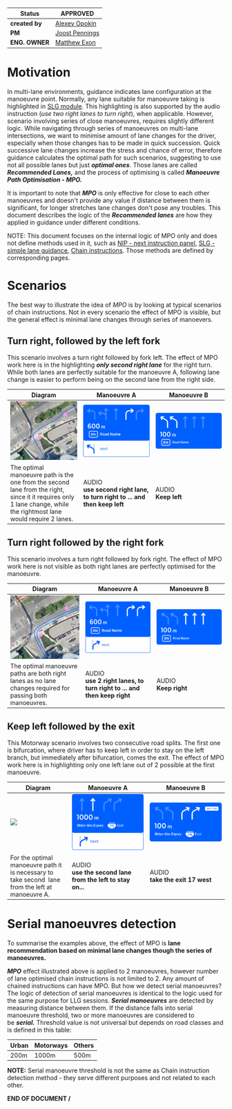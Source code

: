 | **Status** | APPROVED |
|---|---|
| **created by** | [Alexey Opokin](https://tomtom.atlassian.net/wiki/people/70121:e8cb7861-9079-4b92-b96d-bfe8cd882680?ref=confluence) |
| **PM** | [Joost Pennings](https://tomtom.atlassian.net/wiki/people/712020:a6d50cb1-97be-4a9a-a279-3fbb3e2e1799?ref=confluence) |
| **ENG. OWNER** | [Matthew Exon](https://tomtom.atlassian.net/wiki/people/712020:f34dc359-a067-45ee-88e1-4e2edb5bfab7?ref=confluence) |

Motivation
==========

In multi-lane environments, guidance indicates lane configuration at the manoeuvre point. Normally, any lane suitable for manoeuvre taking is highlighted in [SLG module](https://tomtom.atlassian.net/wiki/spaces/FlaminGO/pages/157680032). This highlighting is also supported by the audio instruction (_use two right lanes to turn right_), when applicable. However, scenario involving series of close manoeuvres, requires slightly different logic. While navigating through series of manoeuvres on multi-lane intersections, we want to minimise amount of lane changes for the driver, especially when those changes has to be made in quick succession. Quick successive lane changes increase the stress and chance of error, therefore guidance calculates the optimal path for such scenarios, suggesting to use not all possible lanes but just _**optimal ones**_. Those lanes are called _**Recommended Lanes,**_ and the process of optimising is called _**Manoeuvre Path Optimisation - MPO.**_

It is important to note that _**MPO**_ is only effective for close to each other manoeuvres and doesn't provide any value if distance between them is significant, for longer stretches lane changes don't pose any troubles. This document describes the logic of the _**Recommended lanes**_ are how they applied in guidance under different conditions.

NOTE: This document focuses on the internal logic of MPO only and does not define methods used in it, such as [NIP - next instruction panel](https://tomtom.atlassian.net/wiki/pages/viewpage.action?pageId=157679965), [SLG - simple lane guidance](https://tomtom.atlassian.net/wiki/pages/viewpage.action?pageId=157680032), [Chain instructions](https://tomtom.atlassian.net/wiki/pages/viewpage.action?pageId=157680675&amp;src=contextnavpagetreemode). Those methods are defined by corresponding pages.

Scenarios
=========

The best way to illustrate the idea of _MPO_ is by looking at typical scenarios of chain instructions. Not in every scenario the effect of MPO is visible, but the general effect is minimal lane changes through series of manoevers.

Turn right, followed by the left fork
-------------------------------------

This scenario involves a turn right followed by fork left. The effect of MPO work here is in the highlighting _**only second right lane**_ for the right turn. While both lanes are perfectly suitable for the manoeuvre A, following lane change is easier to perform being on the second lane from the right side.

| **Diagram** | **Manoeuvre A**                                                                | **Manoeuvre B** |
|---|--------------------------------------------------------------------------------|---|
| ![](images/157717954.png) | ![](images/157717953.png)                                                      | ![](images/157717952.png) |
| The optimal manoeuvre path is the one from the second lane from the right, since it it requires only 1 lane change, while the rightmost lane would require 2 lanes. | AUDIO <br/> **use second right lane, to turn right to ... and then keep left** | AUDIO   <br/>**Keep left** |

Turn right followed by the right fork
-------------------------------------

This scenario involves a turn right followed by fork right. The effect of MPO work here is not visible as both right lanes are perfectly optimised for the manoeuvre.

| **Diagram** | **Manoeuvre A**                                                              | **Manoeuvre B** |
|---|------------------------------------------------------------------------------|---|
| ![](images/157717951.png) | ![](images/157717950.png)                                                    | ![](images/157717949.png) |
| The optimal manoeuvre paths are both right lanes as no lane changes required for passing both manoeuvres. | AUDIO  <br/> **use 2 right lanes, to turn right to ... and then keep right** | AUDIO   <br/>**Keep right** |

Keep left followed by the exit
------------------------------

This Motorway scenario involves two consecutive road splits. The first one is bifurcation, where driver has to keep left in order to stay on the left branch, but immediately after bifurcation, comes the exit. The effect of MPO work here is in highlighting only one left lane out of 2 possible at the first manoeuvre.

| **Diagram** | **Manoeuvre A** | **Manoeuvre B** |
|---|---|---|
| ![](images/157717948.png) | ![](images/157717947.png) | ![](images/157717946.png) |
| For the optimal manoeuvre path it is necessary to take second  lane from the left at manoeuvre A. | AUDIO   <br/>**use the second lane from the left to stay on...** | AUDIO   <br/>**take the exit 17 west** |

Serial manoeuvres detection
===========================

To summarise the examples above, the effect of MPO is **lane recommendation based on minimal lane changes though the series of manoeuvres.**

_**MPO**_ effect illustrated above is applied to 2 manoeuvres, however number of lane optimised chain instructions is not limited to 2. Any amount of chained instructions can have MPO. But how we detect serial manoeuvres? The logic of detection of serial manoeuvres is identical to the logic used for the same purpose for LLG sessions. _**Serial manoeuvres**_ are detected by measuring distance between them. If the distance falls into serial manoeuvre threshold, two or more manoeuvres are considered to be _**serial.**_ Threshold value is not universal but depends on road classes and is defined in this table:

| **Urban**|**Motorways**|**Others**|
| --- | --- | -- |
|200m |1000m|500m|

**NOTE:** Serial manoeuvre threshold is not the same as Chain instruction detection method - they serve different purposes and not related to each other.

**END OF DOCUMENT /**